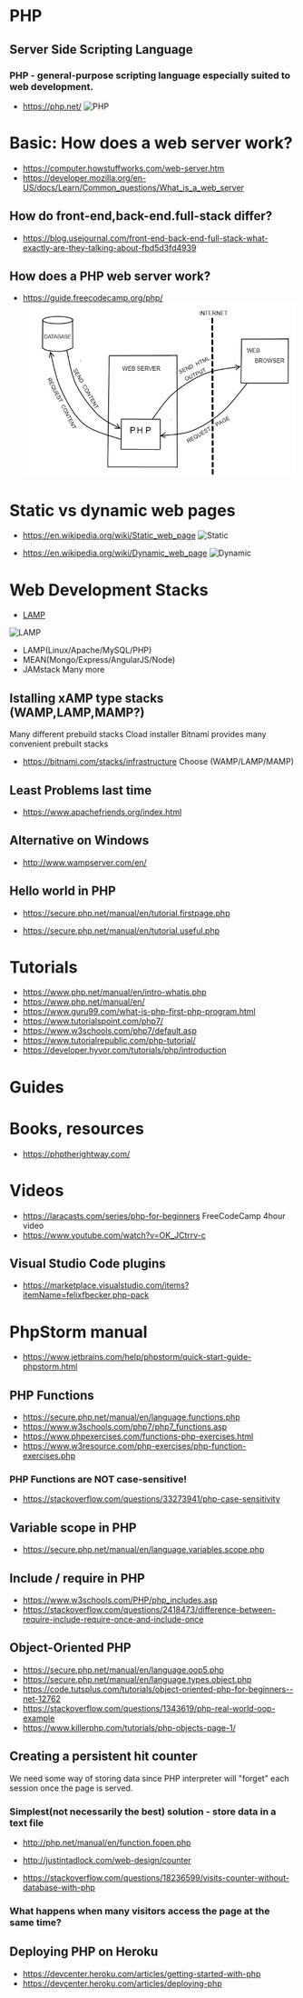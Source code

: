 # PHP
## Server Side Scripting Language
### PHP - general-purpose scripting language especially suited to web development.

* https://php.net/
![PHP](https://upload.wikimedia.org/wikipedia/commons/thumb/2/27/PHP-logo.svg/1422px-PHP-logo.svg.png)


# Basic: How does a web server work? 
* https://computer.howstuffworks.com/web-server.htm
* https://developer.mozilla.org/en-US/docs/Learn/Common_questions/What_is_a_web_server

## How do front-end,back-end.full-stack differ?
* https://blog.usejournal.com/front-end-back-end-full-stack-what-exactly-are-they-talking-about-fbd5d3fd4939


## How does a PHP web server work?
* https://guide.freecodecamp.org/php/
![PHP work](https://github.com/xeroxism/myImages/blob/master/FCC_guides/PHP-server-model.png?raw=true)


# Static vs dynamic web pages
* https://en.wikipedia.org/wiki/Static_web_page
![Static](https://upload.wikimedia.org/wikipedia/commons/thumb/5/57/Scheme_static_page_en.svg/750px-Scheme_static_page_en.svg.png)

* https://en.wikipedia.org/wiki/Dynamic_web_page
![Dynamic](https://upload.wikimedia.org/wikipedia/commons/thumb/4/4f/Scheme_dynamic_page_en.svg/750px-Scheme_dynamic_page_en.svg.png)

# Web Development Stacks

* [LAMP](https://en.wikipedia.org/wiki/LAMP_%28software_bundle%29)

![LAMP](https://upload.wikimedia.org/wikipedia/commons/thumb/8/82/LAMP_software_bundle.svg/600px-LAMP_software_bundle.svg.png)

* LAMP(Linux/Apache/MySQL/PHP)
* MEAN(Mongo/Express/AngularJS/Node)
* JAMstack
Many more

## Istalling xAMP type stacks (WAMP,LAMP,MAMP?)

Many different prebuild stacks
Cload installer Bitnami provides many convenient prebuilt stacks
* https://bitnami.com/stacks/infrastructure
Choose (WAMP/LAMP/MAMP)

## Least Problems last time
* https://www.apachefriends.org/index.html

## Alternative on Windows 
* http://www.wampserver.com/en/

## Hello world in PHP
* https://secure.php.net/manual/en/tutorial.firstpage.php

* https://secure.php.net/manual/en/tutorial.useful.php

# Tutorials

* https://www.php.net/manual/en/intro-whatis.php
* https://www.php.net/manual/en/
* https://www.guru99.com/what-is-php-first-php-program.html
* https://www.tutorialspoint.com/php7/
* https://www.w3schools.com/php7/default.asp
* https://www.tutorialrepublic.com/php-tutorial/
* https://developer.hyvor.com/tutorials/php/introduction

# Guides
# Books, resources

* https://phptherightway.com/

# Videos
* https://laracasts.com/series/php-for-beginners
FreeCodeCamp 4hour video
* https://www.youtube.com/watch?v=OK_JCtrrv-c

## Visual Studio Code plugins

* https://marketplace.visualstudio.com/items?itemName=felixfbecker.php-pack

# PhpStorm manual
* https://www.jetbrains.com/help/phpstorm/quick-start-guide-phpstorm.html

## PHP Functions
* https://secure.php.net/manual/en/language.functions.php
* https://www.w3schools.com/php7/php7_functions.asp
* https://www.phpexercises.com/functions-php-exercises.html
* https://www.w3resource.com/php-exercises/php-function-exercises.php

### PHP Functions are NOT case-sensitive!
* https://stackoverflow.com/questions/33273941/php-case-sensitivity

## Variable scope in PHP
* https://secure.php.net/manual/en/language.variables.scope.php


## Include / require in PHP
* https://www.w3schools.com/PHP/php_includes.asp
* https://stackoverflow.com/questions/2418473/difference-between-require-include-require-once-and-include-once

## Object-Oriented PHP
* https://secure.php.net/manual/en/language.oop5.php
* https://secure.php.net/manual/en/language.types.object.php
* https://code.tutsplus.com/tutorials/object-oriented-php-for-beginners--net-12762
* https://stackoverflow.com/questions/1343619/php-real-world-oop-example
* https://www.killerphp.com/tutorials/php-objects-page-1/



## Creating a persistent hit counter

We need some way of storing data since PHP interpreter will "forget" each session once the page is served.

### Simplest(not necessarily the best) solution - store data in a text file
* http://php.net/manual/en/function.fopen.php

* http://justintadlock.com/web-design/counter
* https://stackoverflow.com/questions/18236599/visits-counter-without-database-with-php

### What happens when  many visitors access the page at the same time?

## Deploying PHP on Heroku
* https://devcenter.heroku.com/articles/getting-started-with-php
* https://devcenter.heroku.com/articles/deploying-php

